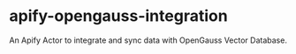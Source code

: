 # apify-opengauss-integration
An Apify Actor to integrate and sync data with OpenGauss Vector Database.
